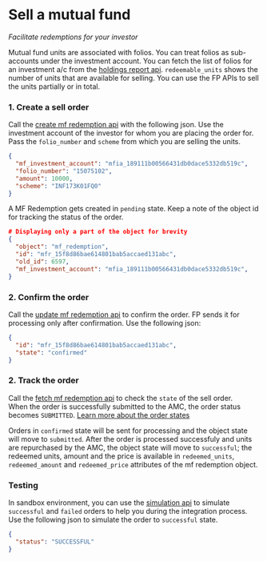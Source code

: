 # Sell a mutual fund
*Facilitate redemptions for your investor*

Mutual fund units are associated with folios. You can treat folios as sub-accounts under the investment account. You can fetch the list of folios for an investment a/c from the [holdings report api](https://fintechprimitives.com/api/#get-holding-report). `redeemable_units` shows the number of units that are available for selling. You can use the FP APIs to sell the units partially or in total.

### 1. Create a sell order

Call the [create mf redemption api](https://fintechprimitives.com/docs/api/#create-a-mf-redemption) with the following json. Use the investment account of the investor for whom you are placing the order for. Pass the `folio_number` and `scheme` from which you are selling the units.

```json
{
  "mf_investment_account": "mfia_189111b00566431db0dace5332db519c",
  "folio_number": "15075102",
  "amount": 10000,
  "scheme": "INF173K01FQ0"
}
```

A MF Redemption gets created in `pending` state. Keep a note of the object id for tracking the status of the order.

```json
# Displaying only a part of the object for brevity
{
  "object": "mf_redemption",
  "id": "mfr_15f8d86bae614801bab5accaed131abc",
  "old_id": 6597,
  "mf_investment_account": "mfia_189111b00566431db0dace5332db519c",
}
```

### 2. Confirm the order

Call the [update mf redemption api](https://fintechprimitives.com/docs/api/#update-a-mf-redemption) to confirm the order. FP sends it for processing only after confirmation. Use the following json:

```json
{
  "id": "mfr_15f8d86bae614801bab5accaed131abc",
  "state": "confirmed"
}
```

### 2. Track the order

Call the [fetch mf redemption api](https://fintechprimitives.com/docs/api/#fetch-a-mf-redemption) to check the `state` of the sell order.  
When the order is successfully submitted to the AMC, the order status becomes `SUBMITTED`. [Learn more about the order states](/mf-transactions/order-states)

Orders in `confirmed` state will be sent for processing and the object state will move to `submitted`. After the order is processed successfuly and units are repurchased by the AMC, the object state will move to `successful`; the redeemed units, amount and the price is available in `redeemed_units`, `redeemed_amount` and `redeemed_price` attributes of the mf redemption object.

### Testing

In sandbox environment, you can use the [simulation api](https://fintechprimitives.com/api/#post-order-simulation) to simulate `successful` and `failed` orders to help you during the integration process. Use the following json to simulate the order to `successful` state.

```json
{
  "status": "SUCCESSFUL"
}
```